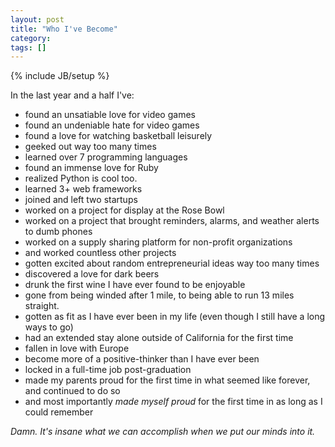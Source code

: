 ```yaml
---
layout: post
title: "Who I've Become"
category: 
tags: []
---
```

{% include JB/setup %}

In the last year and a half I've:
* found an unsatiable love for video games
* found an undeniable hate for video games
* found a love for watching basketball leisurely
* geeked out way too many times
* learned over 7 programming languages
* found an immense love for Ruby
* realized Python is cool too.
* learned 3+ web frameworks
* joined and left two startups
* worked on a project for display at the Rose Bowl
* worked on a project that brought reminders, alarms, and weather alerts to dumb phones
* worked on a supply sharing platform for non-profit organizations
* and worked countless other projects
* gotten excited about random entrepreneurial ideas way too many times
* discovered a love for dark beers
* drunk the first wine I have ever found to be enjoyable
* gone from being winded after 1 mile, to being able to run 13 miles straight.
* gotten as fit as I have ever been in my life (even though I still have a long ways to go)
* had an extended stay alone outside of California for the first time
* fallen in love with Europe
* become more of a positive-thinker than I have ever been
* locked in a full-time job post-graduation
* made my parents proud for the first time in what seemed like forever, and continued to do so
* and most importantly *made myself proud* for the first time in as long as I could remember

*Damn. It's insane what we can accomplish when we put our minds into it.*
